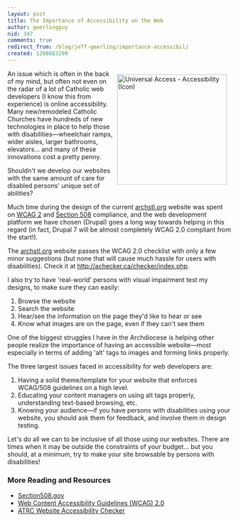 ```yaml
---
layout: post
title: The Importance of Accessibility on the Web
author: geerlingguy
nid: 347
comments: true
redirect_from: /blog/jeff-geerling/importance-accessibil/
created: 1288883299
---
```

<p><img src="http://www.opensourcecatholic.com/sites/opensourcecatholic.com/files/user-uploads/oscatholic/universal-access.png" alt="Universal Access - Accessibility (Icon)" style="float: right; width: 247px; height: 248px; border-width: 0px; border-style: solid; margin: 10px;" />An issue which is often in the back of my mind, but often not even on the radar of a lot of Catholic web developers (I know this from experience) is online accessibility. Many new/remodeled Catholic Churches have hundreds of new technologies in place to help those with disabilities—wheelchair ramps, wider aisles, larger bathrooms, elevators... and many of these innovations cost a pretty penny.</p>
<p>Shouldn't we develop our websites with the same amount of care for disabled persons' unique set of abilities?</p>
<p>Much time during the design of the current <a href="http://archstl.org/">archstl.org</a> website was spent on <a href="http://www.w3.org/TR/WCAG20/">WCAG 2</a> and <a href="http://www.section508.gov/docs/Section%20508%20Standards%20Guide.pdf">Section 508</a> compliance, and the web development platform we have chosen (Drupal) goes a long way towards helping in this regard (in fact, Drupal 7 will be almost completely WCAG 2.0 compliant from the start!).</p>
<p>The <a href="http://archstl.org/">archstl.org</a> website passes the WCAG 2.0 checklist with only a few minor suggestions (but none that will cause much hassle for users with disabilities). Check it at <a href="http://achecker.ca/checker/index.php">http://achecker.ca/checker/index.php</a>.</p>
<p>I also try to have 'real-world' persons with visual impairment test my designs, to make sure they can easily:</p>
<ol>
<li>Browse the website</li>
<li>Search the website</li>
<li>Hear/see the information on the page they'd like to hear or see</li>
<li>Know what images are on the page, even if they can't see them</li>
</ol> <!--break-->
<p>One of the biggest struggles I have in the Archdiocese is helping other people realize the importance of having an accessible website—most especially in terms of adding 'alt' tags to images and forming links properly.</p>
<p>The three largest issues faced in accessibility for web developers are:</p>
<ol>
<li>Having a solid theme/template for your website that enforces WCAG/508 guidelines on a high level.</li>
<li>Educating your content managers on using alt tags properly, understanding text-based browsing, etc.</li>
<li>Knowing your audience—if you have persons with disabilities using your website, you should ask them for feedback, and involve them in design testing.</li>
</ol>
<p>Let's do all we can to be inclusive of all those using our websites. There are times when it may be outside the constraints of your budget... but you should, at a minimum, try to make your site browsable by persons with disabilities!</p>
<h3>More Reading and Resources</h3>
<ul>
<li><a href="http://www.section508.gov/index.cfm?fuseAction=stds">Section508.gov</a></li>
<li><a href="http://www.w3.org/TR/WCAG20/">Web Content Accessibility Guidelines (WCAG) 2.0</a></li>
<li><a href="http://achecker.ca/checker/index.php">ATRC Website Accessibility Checker</a></li>
</ul>
